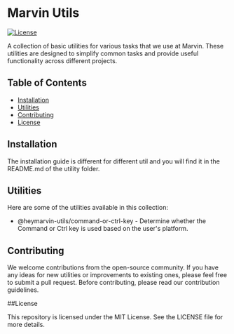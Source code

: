 # Marvin Utils

[![License](https://img.shields.io/badge/license-MIT-blue.svg)](LICENSE)

A collection of basic utilities for various tasks that we use at Marvin. These utilities are designed to simplify common tasks and provide useful functionality across different projects.

## Table of Contents

- [Installation](#installation)
- [Utilities](#utilities)
- [Contributing](#contributing)
- [License](#license)

## Installation

The installation guide is different for different util and you will find it in the README.md of the utility folder.

## Utilities

Here are some of the utilities available in this collection:

* @heymarvin-utils/command-or-ctrl-key - Determine whether the Command or Ctrl key is used based on the user's platform.

## Contributing

We welcome contributions from the open-source community. If you have any ideas for new utilities or improvements to existing ones, please feel free to submit a pull request. Before contributing, please read our contribution guidelines.

##License

This repository is licensed under the MIT License. See the LICENSE file for more details.
